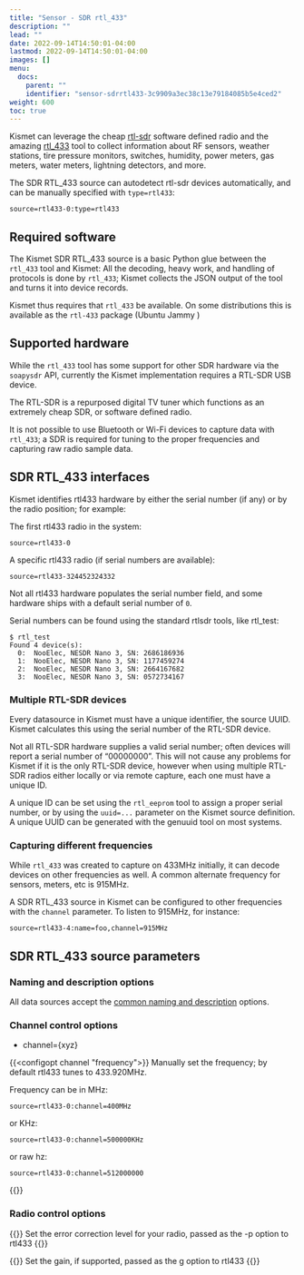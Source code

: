 ```yaml
---
title: "Sensor - SDR rtl_433"
description: ""
lead: ""
date: 2022-09-14T14:50:01-04:00
lastmod: 2022-09-14T14:50:01-04:00
images: []
menu:
  docs:
    parent: ""
    identifier: "sensor-sdrrtl433-3c9909a3ec38c13e79184085b5e4ced2"
weight: 600
toc: true
---
```


Kismet can leverage the cheap [rtl-sdr](https://www.rtl-sdr.com) software defined radio and the amazing [rtl_433](https://github.com/merbanan/rtl_433) tool to collect information about RF sensors, weather stations, tire pressure monitors, switches, humidity, power meters, gas meters, water meters, lightning detectors, and more.

The SDR RTL_433 source can autodetect rtl-sdr devices automatically, and can be manually specified with `type=rtl433`:
```
source=rtl433-0:type=rtl433
```

## Required software 

The Kismet SDR RTL_433 source is a basic Python glue between the `rtl_433` tool and Kismet:  All the decoding, heavy work, and handling of protocols is done by `rtl_433`; Kismet collects the JSON output of the tool and turns it into device records. 

Kismet thus requires that `rtl_433` be available.  On some distributions this is available as the `rtl-433` package (Ubuntu Jammy )

## Supported hardware

While the `rtl_433` tool has some support for other SDR hardware via the `soapysdr` API, currently the Kismet implementation requires a RTL-SDR USB device.  

The RTL-SDR is a repurposed digital TV tuner which functions as an extremely cheap SDR, or software defined radio. 

It is not possible to use Bluetooth or Wi-Fi devices to capture data with `rtl_433`; a SDR is required for tuning to the proper frequencies and capturing raw radio sample data.

## SDR RTL_433 interfaces

Kismet identifies rtl433 hardware by either the serial number (if any) or by the radio position; for example:

The first rtl433 radio in the system:

```
source=rtl433-0
```

A specific rtl433 radio (if serial numbers are available):

```
source=rtl433-324452324332
```

Not all rtl433 hardware populates the serial number field, and some hardware ships with a default serial number of `0`.

Serial numbers can be found using the standard rtlsdr tools, like rtl_test:

```
$ rtl_test 
Found 4 device(s):
  0:  NooElec, NESDR Nano 3, SN: 2686186936
  1:  NooElec, NESDR Nano 3, SN: 1177459274
  2:  NooElec, NESDR Nano 3, SN: 2664167682
  3:  NooElec, NESDR Nano 3, SN: 0572734167
```

### Multiple RTL-SDR devices 

Every datasource in Kismet must have a unique identifier, the source UUID. Kismet calculates this using the serial number of the RTL-SDR device.

Not all RTL-SDR hardware supplies a valid serial number; often devices will report a serial number of “00000000”. This will not cause any problems for Kismet if it is the only RTL-SDR device, however when using multiple RTL-SDR radios either locally or via remote capture, each one must have a unique ID.

A unique ID can be set using the `rtl_eeprom` tool to assign a proper serial number, or by using the `uuid=...` parameter on the Kismet source definition. A unique UUID can be generated with the genuuid tool on most systems.

### Capturing different frequencies 

While `rtl_433` was created to capture on 433MHz initially, it can decode devices on other frequencies as well.  A common alternate frequency for sensors, meters, etc is 915MHz. 

A SDR RTL_433 source in Kismet can be configured to other frequencies with the `channel` parameter.  To listen to 915MHz, for instance:

```
source=rtl433-4:name=foo,channel=915MHz
```

## SDR RTL_433 source parameters

### Naming and description options

All data sources accept the [common naming and description](/docs/readme/datasources/datasources/#naming-and-describing-datasources) options.

### Channel control options 

* channel={xyz}

{{<configopt channel "frequency">}}
Manually set the frequency; by default rtl433 tunes to 433.920MHz.

Frequency can be in MHz:

```
source=rtl433-0:channel=400MHz
```

or KHz:

```
source=rtl433-0:channel=500000KHz
```

or raw hz:

```
source=rtl433-0:channel=512000000
```
{{</configopt>}}

### Radio control options

{{<configopt ppm_error error_value>}}
Set the error correction level for your radio, passed as the -p option to rtl433
{{</configopt>}}


{{<configopt gain gain_value>}}
Set the gain, if supported, passed as the g option to rtl433
{{</configopt>}}

